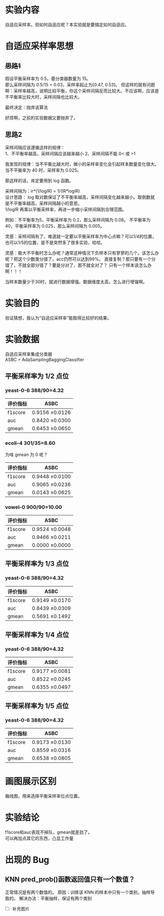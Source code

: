 # 实验内容   
自适应采样率。但如何自适应呢？本实验就是要搞定如何自适应。  

# 自适应采样率思想
## ~~思路1~~   
假设平衡采样率为 0.5，基分类器数量为 15。   
那么采样间隔为 0.5/15 = 0.03，采样率起止为[0.47, 0.53]。
但这样的就有问题啊：采样率越高，说明比较平衡，你这个采样间隔反而比较大。不应该啊，应该是不平衡率比较大时，采样间隔也比较大。

最终决定：抛弃该算法

好烦啊，之前的实验数据又要抛弃了。 

## 思路2
采样间隔应该遵循这样的规律：   
1、不平衡率越高，采样间隔应该越来越小 
2、采样间隔不能 0< 或 >1   

我发现的规律：当不平衡比越大时，微小的采样率变化会引起样本数量变化很大。   
当不平衡率为 40 时，采样率为 0.025。   

那这样的话，肯定要用到 log 函数。   

采样间隔为：ir*(1/logIR) = 1/(IR*logIR)   
设计思路：
log 取对数保证了不平衡率越高，采样间隔变化越来越小。取倒数就是不平衡率越高，采样间隔越小的意思。   
1/logIR 再乘以平衡采样率，再进一步缩小采样间隔到合理范围。   
   

例如：不平衡率为5，平衡采样率为 0.2，那么采样间隔为 0.08。
不平衡率为 40，平衡采样率为 0.025，那么采样间隔为 0.005。  

灵感：采样间隔有了，难道就一定要以平衡采样率为中心点嘛？可以1/4的位置，也可以1/5的位置，是不是突然多了很多实验，哈哈。

灵感：极大不平衡时怎么办呢？通常这种情况下负样本只有寥寥的几个。该怎么办呢？把这个少数类分错了，acc仍然可以达到99%。
直接复制？那只要有一个分错了，不就全部分错了？要是分对了，那不就全对了？
只有一个样本该怎么办啊！！！

当样本数量少于30时，就进行数据增强。数据维度太高，怎么进行增强啊。




# 实验目的
验证猜想，我认为“自适应采样率”能取得比较好的结果。   

# 实验数据
自适应采样率集成分类器   
ASBC = AdaSamplingBaggingClassifier

## 平衡采样率为 1/2 点位
### yeast-0-6 388/90=4.32
|  评价指标  | ASBC |
|  ----     | ----             |
|f1score    |0.9156 ±0.0126    |
|auc        |0.8420 ±0.0300    |
|gmean      |0.6453 ±0.0650    |

### ecoli-4 301/35=8.60
为啥 gmean 为 0 呢？    

|  评价指标  | ASBC |
|  ----     | ----             |
|f1score    |0.9448 ±0.0100    |
|auc        |0.9065 ±0.0236   |
|gmean      |0.0143 ±0.0625    |

### vowel-0 900/90=10.00
|  评价指标  | ASBC |
|  ----     | ----             |
|f1score    |0.9524 ±0.0048    |
|auc        |0.9466 ±0.0211   |
|gmean      |0.0000 ±0.0000    |




## 平衡采样率为 1/3 点位
### yeast-0-6 388/90=4.32
|  评价指标  | ASBC |
|  ----     | ----             |
|f1score    |0.9149 ±0.0170   |
|auc        |0.8439 ±0.0309    |
|gmean      |0.5691 ±0.1492    |




## 平衡采样率为 1/4 点位
### yeast-0-6 388/90=4.32
|  评价指标  | ASBC |
|  ----     | ----             |
|f1score    |0.9177 ±0.0081   |
|auc        |0.8522 ±0.0245    |
|gmean      |0.6355 ±0.0497    |




## 平衡采样率为 1/5 点位
### yeast-0-6 388/90=4.32
|  评价指标  | ASBC |
|  ----     | ----             |
|f1score    |0.9173 ±0.0130   |
|auc        |0.8559 ±0.0316    |
|gmean      |0.6538 ±0.0805    |


# 画图展示区别
箱线图，用来选择平衡采样率位点位置。












# 实验结论
f1score和auc表现不掉队，gmean就差劲了。   
可以再加点其它的东西，凸显工作量

# 出现的 Bug
## KNN pred_prob()函数返回值只有一个数值？
正常情况是有两个数值的。
原因：训练该 KNN 的样本中只有一个类别，抽样导致的。
解决办法：平衡抽样，保证有两个类别   
- [ ] 补充图片